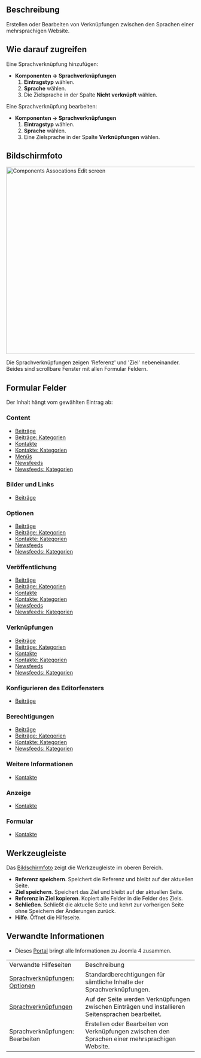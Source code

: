 <!-- Filename: Help4.x:Multilingual_Associations:_Edit / Display title: Sprachverknüpfungen: Bearbeiten -->

## Beschreibung

Erstellen oder Bearbeiten von Verknüpfungen zwischen den Sprachen einer
mehrsprachigen Website.

## Wie darauf zugreifen

Eine Sprachverknüpfung hinzufügen:

- **Komponenten → Sprachverknüpfungen**
  1.  **Eintragstyp** wählen.
  2.  **Sprache** wählen.
  3.  Die Zielsprache in der Spalte **Nicht verknüpft** wählen.

Eine Sprachverknüpfung bearbeiten:

- **Komponenten → Sprachverknüpfungen**
  1.  **Eintragstyp** wählen.
  2.  **Sprache** wählen.
  3.  Eine Zielsprache in der Spalte **Verknüpfungen** wählen.

## Bildschirmfoto

<img
src="https://docs.joomla.org/images/thumb/7/78/Help-4x-Components-Assocations-Edit-screen-de.png/800px-Help-4x-Components-Assocations-Edit-screen-de.png"
decoding="async"
srcset="https://docs.joomla.org/images/thumb/7/78/Help-4x-Components-Assocations-Edit-screen-de.png/1200px-Help-4x-Components-Assocations-Edit-screen-de.png 1.5x, https://docs.joomla.org/images/thumb/7/78/Help-4x-Components-Assocations-Edit-screen-de.png/1600px-Help-4x-Components-Assocations-Edit-screen-de.png 2x"
data-file-width="2720" data-file-height="1700" width="800" height="500"
alt="Components Assocations Edit screen" />

Die Sprachverknüpfungen zeigen 'Referenz' und 'Ziel' nebeneinander.
Beides sind scrollbare Fenster mit allen Formular Feldern.

## Formular Felder

Der Inhalt hängt vom gewählten Eintrag ab:

### Content

- [Beiträge](https://docs.joomla.org/Help4.x:Articles:_Edit/de#content "Help4.x:Articles: Edit/de")
- [Beiträge:
  Kategorien](https://docs.joomla.org/Help4.x:Articles:_Edit_Category/de#content "Help4.x:Articles: Edit Category/de")
- [Kontakte](https://docs.joomla.org/Help4.x:Contacts:_Edit/de#content "Help4.x:Contacts: Edit/de")
- [Kontakte:
  Kategorien](https://docs.joomla.org/Help4.x:Contacts:_Edit_Category/de#content "Help4.x:Contacts: Edit Category/de")
- [Menüs](https://docs.joomla.org/Help4.x:Menus:_Items/de "Help4.x:Menus: Items/de")
- [Newsfeeds](https://docs.joomla.org/Help4.x:News_Feeds:_Edit/de#content "Help4.x:News Feeds: Edit/de")
- [Newsfeeds:
  Kategorien](https://docs.joomla.org/Help4.x:News_Feeds:_Edit_Category/de#content "Help4.x:News Feeds: Edit Category/de")

### Bilder und Links

- [Beiträge](https://docs.joomla.org/Help4.x:Articles:_Edit/de#imagesandlinks "Help4.x:Articles: Edit/de")

### Optionen

- [Beiträge](https://docs.joomla.org/Help4.x:Articles:_Edit/de#options "Help4.x:Articles: Edit/de")
- [Beiträge:
  Kategorien](https://docs.joomla.org/Help4.x:Articles:_Edit_Category/de#options "Help4.x:Articles: Edit Category/de")
- [Kontakte:
  Kategorien](https://docs.joomla.org/Help4.x:Contacts:_Edit_Category/de#options "Help4.x:Contacts: Edit Category/de")
- [Newsfeeds](https://docs.joomla.org/Help4.x:News_Feeds:_Edit/de#options "Help4.x:News Feeds: Edit/de")
- [Newsfeeds:
  Kategorien](https://docs.joomla.org/Help4.x:News_Feeds:_Edit_Category/de#options "Help4.x:News Feeds: Edit Category/de")

### Veröffentlichung

- [Beiträge](https://docs.joomla.org/Help4.x:Articles:_Edit/de#publishing "Help4.x:Articles: Edit/de")
- [Beiträge:
  Kategorien](https://docs.joomla.org/Help4.x:Articles:_Edit_Category/de#publishing "Help4.x:Articles: Edit Category/de")
- [Kontakte](https://docs.joomla.org/Help4.x:Contacts:_Edit/de#publishing "Help4.x:Contacts: Edit/de")
- [Kontakte:
  Kategorien](https://docs.joomla.org/Help4.x:Contacts:_Edit_Category/de#publishing "Help4.x:Contacts: Edit Category/de")
- [Newsfeeds](https://docs.joomla.org/Help4.x:News_Feeds:_Edit/de#publishing "Help4.x:News Feeds: Edit/de")
- [Newsfeeds:
  Kategorien](https://docs.joomla.org/Help4.x:News_Feeds:_Edit_Category/de#publishing "Help4.x:News Feeds: Edit Category/de")

### Verknüpfungen

- [Beiträge](https://docs.joomla.org/Help4.x:Articles:_Edit/de#associations "Help4.x:Articles: Edit/de")
- [Beiträge:
  Kategorien](https://docs.joomla.org/Help4.x:Articles:_Edit_Category/de#associations "Help4.x:Articles: Edit Category/de")
- [Kontakte](https://docs.joomla.org/Help4.x:Contacts:_Edit/de#associations "Help4.x:Contacts: Edit/de")
- [Kontakte:
  Kategorien](https://docs.joomla.org/Help4.x:Contacts:_Edit_Category/de#associations "Help4.x:Contacts: Edit Category/de")
- [Newsfeeds](https://docs.joomla.org/Help4.x:News_Feeds:_Edit/de#associations "Help4.x:News Feeds: Edit/de")
- [Newsfeeds:
  Kategorien](https://docs.joomla.org/Help4.x:News_Feeds:_Edit_Category/de#associations "Help4.x:News Feeds: Edit Category/de")

### Konfigurieren des Editorfensters

- [Beiträge](https://docs.joomla.org/Help4.x:Articles:_Edit/de#configureeditscreen "Help4.x:Articles: Edit/de")

### Berechtigungen

- [Beiträge](https://docs.joomla.org/Help4.x:Articles:_Edit/de#permissions "Help4.x:Articles: Edit/de")
- [Beiträge:
  Kategorien](https://docs.joomla.org/Help4.x:Articles:_Edit_Category/de#permissions "Help4.x:Articles: Edit Category/de")
- [Kontakte:
  Kategorien](https://docs.joomla.org/Help4.x:Contacts:_Edit_Category/de#permissions "Help4.x:Contacts: Edit Category/de")
- [Newsfeeds:
  Kategorien](https://docs.joomla.org/Help4.x:News_Feeds:_Edit_Category/de#permissions "Help4.x:News Feeds: Edit Category/de")

### Weitere Informationen

- [Kontakte](https://docs.joomla.org/Help4.x:Contacts:_Edit/de#miscellaneousinformation "Help4.x:Contacts: Edit/de")

### Anzeige

- [Kontakte](https://docs.joomla.org/Help4.x:Contacts:_Edit/de#display "Help4.x:Contacts: Edit/de")

### Formular

- [Kontakte](https://docs.joomla.org/Help4.x:Contacts:_Edit/de#form "Help4.x:Contacts: Edit/de")

## Werkzeugleiste

Das [Bildschirmfoto](#screenshot) zeigt die Werkzeugleiste im oberen
Bereich.

- **Referenz speichern**. Speichert die Referenz und bleibt auf der
  aktuellen Seite.
- **Ziel speichern**. Speichert das Ziel und bleibt auf der aktuellen
  Seite.
- **Referenz in Ziel kopieren**. Kopiert alle Felder in die Felder des
  Ziels.
- **Schließen**. Schließt die aktuelle Seite und kehrt zur vorherigen
  Seite ohne Speichern der Änderungen zurück.
- **Hilfe**. Öffnet die Hilfeseite.

## Verwandte Informationen

- Dieses
  [Portal](https://docs.joomla.org/Portal:Joomla_4/de "Portal:Joomla 4/de")
  bringt alle Informationen zu Joomla 4 zusammen.

|                                                                                                                                                        |                                                                                                   |
|--------------------------------------------------------------------------------------------------------------------------------------------------------|---------------------------------------------------------------------------------------------------|
| Verwandte Hilfeseiten                                                                                                                                  | Beschreibung                                                                                      |
| [Sprachverknüpfungen: Optionen](https://docs.joomla.org/Help4.x:Multilingual_Associations:_Options/de "Help4.x:Multilingual Associations: Options/de") | Standardberechtigungen für sämtliche Inhalte der Sprachverknüpfungen.                             |
| [Sprachverknüpfungen](https://docs.joomla.org/Help4.x:Multilingual_Associations/de "Help4.x:Multilingual Associations/de")                             | Auf der Seite werden Verknüpfungen zwischen Einträgen und installieren Seitensprachen bearbeitet. |
| <span class="mw-selflink selflink">Sprachverknüpfungen: Bearbeiten</span>                                                                              | Erstellen oder Bearbeiten von Verknüpfungen zwischen den Sprachen einer mehrsprachigen Website.   |
